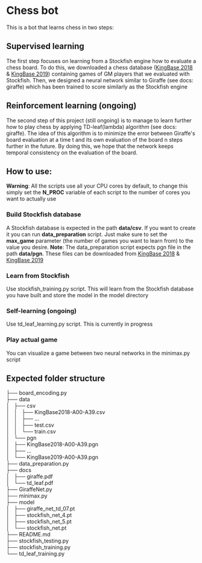 # Chess bot
This is a bot that learns chess in two steps:

## Supervised learning
The first step focuses on learning from a Stockfish engine how to evaluate a chess board.
To do this, we downloaded a chess database ([KingBase 2018](https://archive.org/details/KingBase2018) & [KingBase 2019](https://archive.org/details/KingBase2019)) containing games of GM players that we evaluated with Stockfish. Then, we designed a neural network similar to Giraffe (see docs: giraffe) which has been trained to score similarly as the Stockfish engine


## Reinforcement learning (ongoing)
The second step of this project (still ongoing) is to manage to learn further how to play chess by applying
TD-leaf(lambda) algorithm (see docs: giraffe). The idea of this algorithm is to minimize the error between 
Giraffe's board evaluation at a time t and its own evaluation of the board n steps further in the future.
By doing this, we hope that the network keeps temporal consistency on the evaluation of the board. 

## How to use:
__Warning__: All the scripts use all your CPU cores by default, to change this simply set the __N_PROC__ variable of each script
to the number of cores you want to actually use
### Build Stockfish database
A Stockfish database is expected in the path __data/csv__. If you want to create it you can run __data_preparation__ script.
Just make sure to set the __max_game__ parameter (the number of games you want to learn from) to the value you desire.
__Note__: The data_preparation script expects pgn file in the path __data/pgn__. These files can be downloaded from [KingBase 2018](https://archive.org/details/KingBase2018) & [KingBase 2019](https://archive.org/details/KingBase2019)
### Learn from Stockfish
Use stockfish_training.py script. This will learn from the Stockfish database you have built and store the model
in the model directory
### Self-learning (ongoing)
Use td_leaf_learning.py script. This is currently in progress
### Play actual game
You can visualize a game between two neural networks in the minimax.py script

## Expected folder structure
├── board_encoding.py  
├── data  
│   ├── csv  
│   │   ├── KingBase2018-A00-A39.csv  
│   │   ├── ...  
│   │   ├── test.csv  
│   │   └── train.csv  
│   └── pgn  
│       ├── KingBase2018-A00-A39.pgn  
│       ├── ...  
│       └── KingBase2019-A00-A39.pgn  
├── data_preparation.py  
├── docs  
│   ├── giraffe.pdf  
│   └── td_leaf.pdf  
├── GiraffeNet.py  
├── minimax.py  
├── model  
│   ├── giraffe_net_td_07.pt  
│   ├── stockfish_net_4.pt  
│   ├── stockfish_net_5.pt  
│   └── stockfish_net.pt  
├── README.md  
├── stockfish_testing.py  
├── stockfish_training.py  
└── td_leaf_training.py